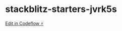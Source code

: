 # stackblitz-starters-jvrk5s

[Edit in Codeflow ⚡️](https://stackblitz.com/~/github.com/Feyel-rnd/stackblitz-starters-jvrk5s)